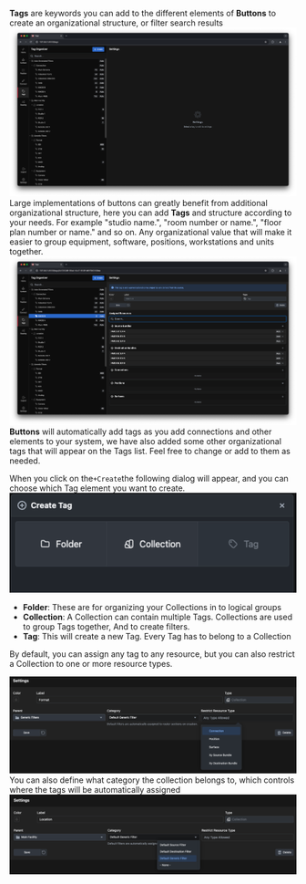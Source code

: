 **Tags** are keywords you can add to the different elements of **Buttons** to create an organizational structure, or filter search results
![Tags](images/tags_1.png)
Large implementations of buttons can greatly benefit from additional organizational structure, here you can add **Tags** and structure according to your needs.
For example "studio name.", "room number or name.", "floor plan number or name." and so on. Any organizational value that will make it easier to group equipment, software, positions, workstations and units together.
![Tags](images/tags_2.png)
**Buttons** will automatically add tags as you add connections and other elements to your system, we have also added some other organizational tags that will appear on the Tags list. Feel free to change or add to them as needed.

When you click on the`+Create`the following dialog will appear, and you can choose which Tag element you want to create.
![Create Tag](images/create_tag.png)
- **Folder**: These are for organizing your Collections in to logical groups 
- **Collection**: A Collection can contain multiple Tags. Collections are used to group Tags together, And to create filters.
- **Tag**: This will create a new Tag. Every Tag has to belong to a Collection 

By default, you can assign any tag to any resource, but you can also restrict a Collection to one or more resource types.

![Restrictions](images/restrict.png 'Restrictions')
You can also define what category the collection belongs to, which controls where the tags will be automatically assigned
![Category](images/tags_category.png)